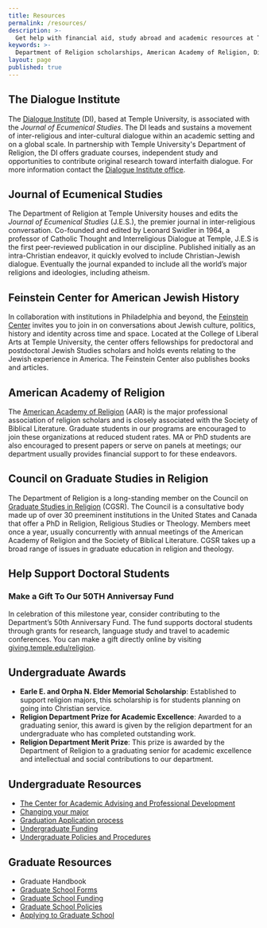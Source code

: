 ```yaml
---
title: Resources
permalink: /resources/
description: >-
  Get help with financial aid, study abroad and academic resources at Temple University Department of Religion.
keywords: >-
  Department of Religion scholarships, American Academy of Religion, Dialogue Institute, Council on Graduate Studies in Religion
layout: page
published: true
---
```

## The Dialogue Institute
The [Dialogue Institute](http://dialogueinstitute.org/) (DI), based at Temple University, is associated with the _Journal of Ecumenical Studies_. The DI leads and sustains a movement of inter-religious and inter-cultural dialogue within an academic setting and on a global scale. In partnership with Temple University's Department of Religion, the DI offers graduate courses, independent study and opportunities to contribute original research toward interfaith dialogue. For more information contact the [Dialogue Institute office](mailto:info@dialogueinstitute.org).

## Journal of Ecumenical Studies
The Department of Religion at Temple University houses and edits the _Journal of Ecumenical Studies_ (J.E.S.), the premier journal in inter-religious conversation. Co-founded and edited by Leonard Swidler in 1964, a professor of Catholic Thought and Interreligious Dialogue at Temple, J.E.S is the first peer-reviewed publication in our discipline. Published initially as an intra-Christian endeavor, it quickly evolved to include Christian-Jewish dialogue. Eventually the journal expanded to include all the world’s major religions and ideologies, including atheism.

## Feinstein Center for American Jewish History
In collaboration with institutions in Philadelphia and beyond, the [Feinstein Center](http://www.cla.temple.edu/feinsteincenter/) invites you to join in on conversations about Jewish culture, politics, history and identity across time and space. Located at the College of Liberal Arts at Temple University, the center offers fellowships for predoctoral and postdoctoral Jewish Studies scholars and holds events relating to the Jewish experience in America. The Feinstein Center also publishes books and articles.

## American Academy of Religion
The [American Academy of Religion](https://www.aarweb.org/) (AAR) is the major professional association of religion scholars and is closely associated with the Society of Biblical Literature. Graduate students in our programs are encouraged to join these organizations at reduced student rates. MA or PhD students are also encouraged to present papers or serve on panels at meetings; our department usually provides financial support to for these endeavors.

## Council on Graduate Studies in Religion
The Department of Religion is a long-standing member on the Council on [Graduate Studies in Religion](http://www.gradstudiesinreligion.org/) (CGSR). The Council is a consultative body made up of over 30 preeminent institutions in the United States and Canada that offer a PhD in Religion, Religious Studies or Theology. Members meet once a year, usually concurrently with annual meetings of the American Academy of Religion and the Society of Biblical Literature. CGSR takes up a broad range of issues in graduate education in religion and theology.

## Help Support Doctoral Students
### Make a Gift To Our 50TH Anniversay Fund

In celebration of this milestone year, consider contributing to the Department’s 50th Anniversary Fund. The fund supports doctoral students through grants for research, language study and travel to academic conferences. You can make a gift directly online by visiting [giving.temple.edu/religion](giving.temple.edu/religion).

## Undergraduate Awards
- **Earle E. and Orpha N. Elder Memorial Scholarship**: Established to support religion majors, this scholarship is for students planning on going into Christian service.
- **Religion Department Prize for Academic Excellence**: Awarded to a graduating senior, this award is given by the religion department for an undergraduate who has completed outstanding work.
- **Religion Department Merit Prize**: This prize is awarded by the Department of Religion to a graduating senior for academic excellence and intellectual and social contributions to our department.

## Undergraduate Resources
- [The Center for Academic Advising and Professional Development](https://liberalarts.temple.edu/advising)
- [Changing your major](http://www.temple.edu/studentaffairs/orientation/freshman-orientation/changing-your-major.asp)
- [Graduation Application process](http://www.temple.edu/registrar/students/graduation)
- [Undergraduate Funding](http://sfs.temple.edu/)
- [Undergraduate Policies and Procedures](http://bulletin.temple.edu/undergraduate/academic-policies/)

## Graduate Resources
- Graduate Handbook
- [Graduate School Forms](http://www.temple.edu/grad/forms/index.htm)
- [Graduate School Funding](http://www.temple.edu/grad/finances/index.htm)
- [Graduate School Policies](http://www.temple.edu/grad/policies/index.htm)
- [Applying to Graduate School](http://www.temple.edu/grad/admissions/howtoapply.htm)
